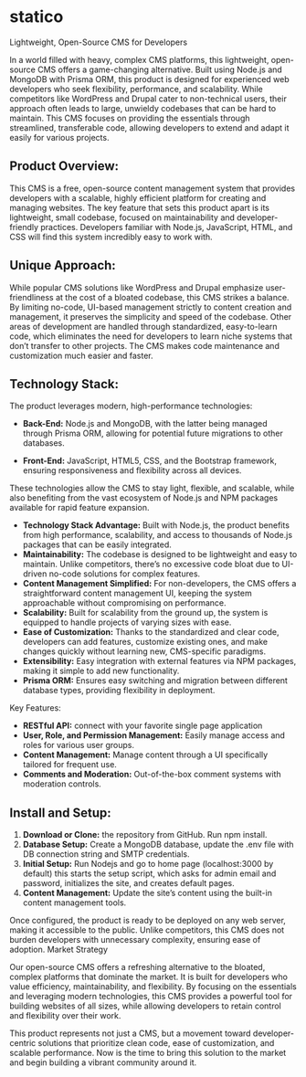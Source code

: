 # statico
Lightweight, Open-Source CMS for Developers

In a world filled with heavy, complex CMS platforms, this lightweight, open-source CMS offers a game-changing alternative. Built using Node.js and MongoDB with Prisma ORM, this product is designed for experienced web developers who seek flexibility, performance, and scalability. While competitors like WordPress and Drupal cater to non-technical users, their approach often leads to large, unwieldy codebases that can be hard to maintain. This CMS focuses on providing the essentials through streamlined, transferable code, allowing developers to extend and adapt it easily for various projects.

## Product Overview:
This CMS is a free, open-source content management system that provides developers with a scalable, highly efficient platform for creating and managing websites. The key feature that sets this product apart is its lightweight, small codebase, focused on maintainability and developer-friendly practices. Developers familiar with Node.js, JavaScript, HTML, and CSS will find this system incredibly easy to work with.

## Unique Approach:
While popular CMS solutions like WordPress and Drupal emphasize user-friendliness at the cost of a bloated codebase, this CMS strikes a balance. By limiting no-code, UI-based management strictly to content creation and management, it preserves the simplicity and speed of the codebase. Other areas of development are handled through standardized, easy-to-learn code, which eliminates the need for developers to learn niche systems that don’t transfer to other projects. The CMS makes code maintenance and customization much easier and faster.

## Technology Stack:
The product leverages modern, high-performance technologies:
- **Back-End:** Node.js and MongoDB, with the latter being managed through Prisma ORM, allowing for potential future migrations to other databases.
* **Front-End:** JavaScript, HTML5, CSS, and the Bootstrap framework, ensuring responsiveness and flexibility across all devices.


These technologies allow the CMS to stay light, flexible, and scalable, while also benefiting from the vast ecosystem of Node.js and NPM packages available for rapid feature expansion.
- **Technology Stack Advantage:** Built with Node.js, the product benefits from high performance, scalability, and access to thousands of Node.js packages that can be easily integrated.
- **Maintainability:** The codebase is designed to be lightweight and easy to maintain. Unlike competitors, there’s no excessive code bloat due to UI-driven no-code solutions for complex features.
- **Content Management Simplified:** For non-developers, the CMS offers a straightforward content management UI, keeping the system approachable without compromising on performance.
- **Scalability:** Built for scalability from the ground up, the system is equipped to handle projects of varying sizes with ease.
- **Ease of Customization:** Thanks to the standardized and clear code, developers can add features, customize existing ones, and make changes quickly without learning new, CMS-specific paradigms.
- **Extensibility:** Easy integration with external features via NPM packages, making it simple to add new functionality.
- **Prisma ORM:** Ensures easy switching and migration between different database types, providing flexibility in deployment.

Key Features:
- **RESTful API:** connect with your favorite single page application
- **User, Role, and Permission Management:** Easily manage access and roles for various user groups.
- **Content Management:** Manage content through a UI specifically tailored for frequent use.
- **Comments and Moderation:** Out-of-the-box comment systems with moderation controls.
    

## Install and Setup:
1. **Download or Clone:** the repository from GitHub. Run npm install.
2. **Database Setup:** Create a MongoDB database, update the .env file with DB connection string and SMTP credentials.
3. **Initial Setup:** Run Nodejs and go to home page (localhost:3000 by default) this starts the setup script, which asks for admin email and password, initializes the site, and creates default pages.
4. **Content Management:** Update the site’s content using the built-in content management tools.

Once configured, the product is ready to be deployed on any web server, making it accessible to the public. Unlike competitors, this CMS does not burden developers with unnecessary complexity, ensuring ease of adoption.
Market Strategy

Our open-source CMS offers a refreshing alternative to the bloated, complex platforms that dominate the market. It is built for developers who value efficiency, maintainability, and flexibility. By focusing on the essentials and leveraging modern technologies, this CMS provides a powerful tool for building websites of all sizes, while allowing developers to retain control and flexibility over their work.

This product represents not just a CMS, but a movement toward developer-centric solutions that prioritize clean code, ease of customization, and scalable performance. Now is the time to bring this solution to the market and begin building a vibrant community around it.